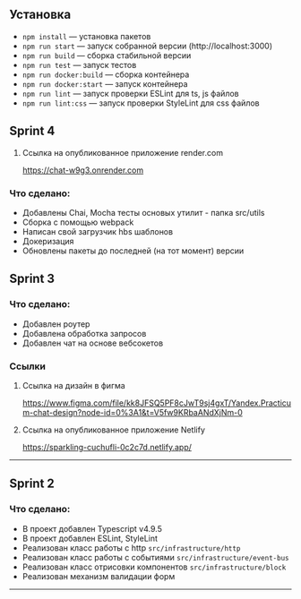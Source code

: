 
## Установка

- `npm install` — установка пакетов
- `npm run start` — запуск собранной версии (http://localhost:3000)
- `npm run build` — сборка стабильной версии
- `npm run test` — запуск тестов
- `npm run docker:build` — сборка контейнера
- `npm run docker:start` — запуск контейнера
- `npm run lint` — запуск проверки ESLint для ts, js файлов
- `npm run lint:css` — запуск проверки StyleLint для css файлов

## Sprint 4

1. Ссылка на опубликованное приложение render.com

   https://chat-w9g3.onrender.com

### Что сделано:
- Добавлены Chai, Mocha тесты основых утилит - папка src/utils
- Сборка с помощью webpack
- Написан свой загрузчик hbs шаблонов
- Докеризация
- Обновлены пакеты до последней (на тот момент) версии

## Sprint 3
### Что сделано:

- Добавлен роутер
- Добавлена обработка запросов
- Добавлен чат на основе вебсокетов

### Ссылки

1. Ссылка на дизайн в фигма

   https://www.figma.com/file/kk8JFSQ5PF8cJwT9sj4gxT/Yandex.Practicum-chat-design?node-id=0%3A1&t=V5fw9KRbaANdXjNm-0

2. Ссылка на опубликованное приложение Netlify

   https://sparkling-cuchufli-0c2c7d.netlify.app/

---

## Sprint 2
### Что сделано:

- В проект добавлен Typescript v4.9.5
- В проект добавлен ESLint, StyleLint
- Реализован класс работы с http `src/infrastructure/http`
- Реализован класс работы с событиями `src/infrastructure/event-bus`
- Реализован класс отрисовки компонентов `src/infrastructure/block`
- Реализован механизм валидации форм
---



